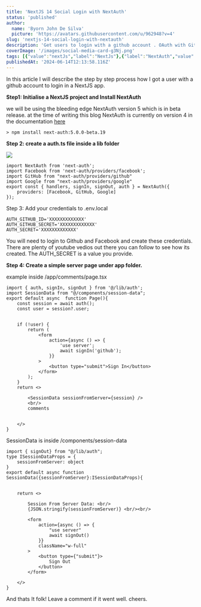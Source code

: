 ```yaml
---
title: 'NextJS 14 Social Login with NextAuth'
status: 'published'
author:
  name: 'Byorn John De Silva'
  picture: 'https://avatars.githubusercontent.com/u/962948?v=4'
slug: 'nextjs-14-social-login-with-nextauth'
description: 'Get users to login with a github account . OAuth with Github flow.'
coverImage: '/images/social-media-card-g3Nj.png'
tags: [{"value":"nextJs","label":"NextJs"},{"label":"NextAuth","value":"nextAuth"}]
publishedAt: '2024-06-14T12:13:58.116Z'
---
```


In this article I will describe the step by step process how I got a user with a github account to login in a NextJS app.

**Step1: Initialise a NextJS project and Install NextAuth**

we will be using the bleeding edge NextAuth version 5 which is in beta release. at the time of writing this blog NextAuth is currently on version 4 in the documentation [here](https://next-auth.js.org/getting-started/introduction)

```node-repl
> npm install next-auth:5.0.0-beta.19
```

**Step 2: create a auth.ts file inside a lib folder**

![](/images/screenshot-2024-06-14-at-9.23.26-pm-UxMz.png)

```
import NextAuth from 'next-auth';
import Facebook from 'next-auth/providers/facebook';
import GitHub from "next-auth/providers/github"
import Google from "next-auth/providers/google"
export const { handlers, signIn, signOut, auth } = NextAuth({
    providers: [Facebook, GitHub, Google]
});
```

Step 3: Add your credentials to .env.local

```
AUTH_GITHUB_ID='XXXXXXXXXXXXX'
AUTH_GITHUB_SECRET='XXXXXXXXXXXXX'
AUTH_SECRET='XXXXXXXXXXXXX'
```

You will need to login to Github and Facebook and create these credentials. There are plenty of youtube vedios out there you can follow to see how its created. The AUTH_SECRET is a value you provide.

**Step 4: Create a simple server page under app folder.**

example inside /app/comments/page.tsx

```
import { auth, signIn, signOut } from '@/lib/auth';
import SessionData from "@/components/session-data";
export default async  function Page(){
    const session = await auth();
    const user = session?.user;


    if (!user) {
        return (
            <form
                action={async () => {
                    'use server';
                    await signIn('github');
                }}
            >
                <button type="submit">Sign In</button>
            </form>
        );
    }
    return <>

        <SessionData sessionFromServer={session} />
        <br/>
        comments


    </>
}
```

SessionData is inside /components/session-data

```
import { signOut} from "@/lib/auth";
type ISessionDataProps = {
    sessionFromServer: object
}
export default async function SessionData({sessionFromServer}:ISessionDataProps){


    return <>

        Session From Server Data: <br/>
        {JSON.stringify(sessionFromServer)} <br/><br/>

        <form
            action={async () => {
                "use server"
                await signOut()
            }}
            className="w-full"
        >
            <button type={"submit"}>
                Sign Out
            </button>
        </form>

    </>
}
```

And thats It folk! Leave a comment if it went well. cheers.